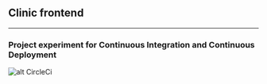 ## Clinic frontend 
----
### Project experiment for Continuous Integration and Continuous Deployment

![alt CircleCi](https://circleci.com/gh/vhuerta/clinic-frontend/tree/master.png?style=shield&circle-token=1144af0063f448525b3a85da95717afecab98393)
